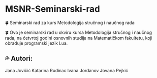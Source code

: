 # MSNR-Seminarski-rad
:four_leaf_clover: Seminarski rad za kurs Metodologija stručnog i naučnog rada

:four_leaf_clover: Ovo je seminarski rad u okviru kursa Metodologija stručnog i naučnog rada, na ćetvrtoj godini osnovnih studija na Matematičkom fakultetu, koji obrađuje programski jezik Lua.

## :sweat_drops: Autori:
Jana Jovičić
Katarina Rudinac
Ivana Jordanov
Jovana Pejkić
